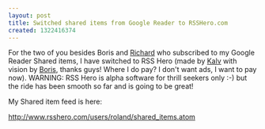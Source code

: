 ```yaml
---
layout: post
title: Switched shared items from Google Reader to RSSHero.com
created: 1322416374
---
```

<p>For the two of you besides Boris and <a href="http://justagwailo.com/">Richard</a> who subscribed to my Google Reader Shared items, I have switched to RSS Hero (made by <a href="http://kalv.co.uk/">Kalv</a> with vision by <a href="http://bmannconsulting.com/">Boris</a>, thanks guys! Where I do pay? I don't want ads, I want to pay now). WARNING: RSS Hero is alpha software for thrill seekers only :-) but the ride has been smooth so far and is going to be great!</p><p>My Shared item feed is here:</p><p><a href="http://www.rsshero.com/users/roland/shared_items.atom">http://www.rsshero.com/users/roland/shared_items.atom</a></p>
